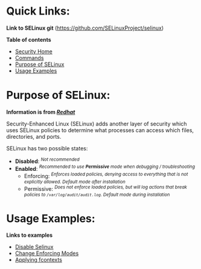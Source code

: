 # Quick Links:
**Link to SELinux git** (https://github.com/SELinuxProject/selinux)

**Table of contents**
- [Security Home](/Security/README.md)
- [Commands](#commands)
- [Purpose of SELinux](#purpose-of-selinux)
- [Usage Examples](#usage-examples)

# Purpose of SELinux:
**Information is from _[Redhat](https://access.redhat.com/documentation/en-us/red_hat_enterprise_linux/9/html/configuring_basic_system_settings/assembly_configuring-system-security_configuring-basic-system-settings#con_managing-basic-selinux-settings_assembly_configuring-system-security)_**

Security-Enhanced Linux (SELinux) adds another layer of security which uses SELinux policies to determine what processes can access which files, directories, and ports.

SELinux has two possible states:
- **Disabled**: _<sup>Not recommended</sup>_
- **Enabled**: _<sup>Recommended to use **Permissive** mode when debugging / troubleshooting</sup>_
  - Enforcing: _<sup>Enforces loaded policies, denying access to everything that is not explicitly allowed. Default mode after installation</sup>_
  - Permissive: _<sup>Does not enforce loaded policies, but will log actions that break policies to `/var/log/audit/audit.log`. Default mode during installation</sup>_
 
# Usage Examples:
**Links to examples**
- [Disable Selinux](SELinux/disable-selinux.md)
- [Change Enforcing Modes](SELinux/change-enforcing-modes.md)
- [Applying fcontexts](SELinux/apply-fcontexts.md)





















